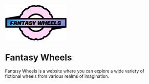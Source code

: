 

<img align="center" src="src/images/HorizontalLogoPurple.png" style="width: 40%;">

<h1>Fantasy Wheels</h1>

Fantasy Wheels is a website where you can explore a wide variety of fictional wheels from various realms of imagination.
<br>

